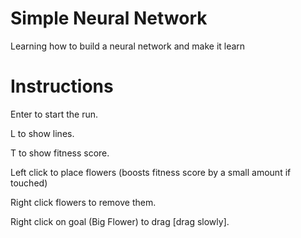 # Simple Neural Network
 Learning how to build a neural network and make it learn


# Instructions
Enter to start the run.

L to show lines.

T to show fitness score.

Left click to place flowers (boosts fitness score by a small amount if touched)

Right click flowers to remove them.

Right click on goal (Big Flower) to drag [drag slowly].
